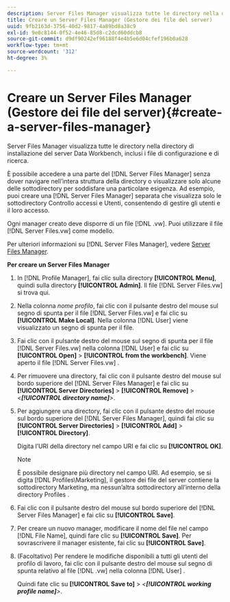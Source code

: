 ```yaml
---
description: Server Files Manager visualizza tutte le directory nella directory di installazione del server Data Workbench, inclusi i file di configurazione e di ricerca.
title: Creare un Server Files Manager (Gestore dei file del server)
uuid: 9fb2163d-3756-40d2-9817-4a89bd8a38c9
exl-id: 9e0c8144-0f52-4e46-85d8-c2dcd60ddcb8
source-git-commit: d9df90242ef96188f4e4b5e6d04cfef196b0a628
workflow-type: tm+mt
source-wordcount: '312'
ht-degree: 3%

---
```


# Creare un Server Files Manager (Gestore dei file del server){#create-a-server-files-manager}

Server Files Manager visualizza tutte le directory nella directory di installazione del server Data Workbench, inclusi i file di configurazione e di ricerca.

È possibile accedere a una parte del [!DNL Server Files Manager] senza dover navigare nell’intera struttura della directory o visualizzare solo alcune delle sottodirectory per soddisfare una particolare esigenza. Ad esempio, puoi creare una [!DNL Server Files Manager] separata che visualizza solo le sottodirectory Controllo accessi e Utenti, consentendo di gestire gli utenti e il loro accesso.

Ogni manager creato deve disporre di un file [!DNL .vw]. Puoi utilizzare il file [!DNL Server Files.vw] come modello.

Per ulteriori informazioni su [!DNL Server Files Manager], vedere [Server Files Manager](../../../../home/c-get-started/c-admin-intrf/c-svr-files-mgr.md#concept-73a0808487c8424285ae7302f53bc5f4).

**Per creare un Server Files Manager**

1. In [!DNL Profile Manager], fai clic sulla directory **[!UICONTROL Menu]**, quindi sulla directory **[!UICONTROL Admin]**. Il file [!DNL Server Files.vw] si trova qui.
1. Nella colonna *nome profilo*, fai clic con il pulsante destro del mouse sul segno di spunta per il file [!DNL Server Files.vw] e fai clic su **[!UICONTROL Make Local]**. Nella colonna [!DNL User] viene visualizzato un segno di spunta per il file.
1. Fai clic con il pulsante destro del mouse sul segno di spunta per il file [!DNL Server Files.vw] nella colonna [!DNL User] e fai clic su **[!UICONTROL Open]** > **[!UICONTROL from the workbench]**. Viene aperto il file [!DNL Server Files.vw] .
1. Per rimuovere una directory, fai clic con il pulsante destro del mouse sul bordo superiore del [!DNL Server Files Manager] e fai clic su **[!UICONTROL Server Directories]** > **[!UICONTROL Remove]** > *&lt;**[!UICONTROL directory name]**>*.
1. Per aggiungere una directory, fai clic con il pulsante destro del mouse sul bordo superiore del [!DNL Server Files Manager], quindi fai clic su **[!UICONTROL Server Directories]** > **[!UICONTROL Add]** > **[!UICONTROL Directory]**.

   Digita l’URI della directory nel campo URI e fai clic su **[!UICONTROL OK]**.

   >[!NOTE]
   >
   >È possibile designare più directory nel campo URI. Ad esempio, se si digita [!DNL Profiles\Marketing\], il gestore dei file del server contiene la sottodirectory Marketing, ma nessun’altra sottodirectory all’interno della directory Profiles .

1. Fai clic con il pulsante destro del mouse sul bordo superiore del [!DNL Server Files Manager] e fai clic su **[!UICONTROL Save]**.
1. Per creare un nuovo manager, modificare il nome del file nel campo [!DNL File Name], quindi fare clic su **[!UICONTROL Save]**. Per sovrascrivere il manager esistente, fai clic su **[!UICONTROL Save]**.
1. (Facoltativo) Per rendere le modifiche disponibili a tutti gli utenti del profilo di lavoro, fai clic con il pulsante destro del mouse sul segno di spunta relativo al file [!DNL .vw] nella colonna [!DNL User] .

   Quindi fate clic su **[!UICONTROL Save to]** > *&lt;**[!UICONTROL working profile name]**>*.
